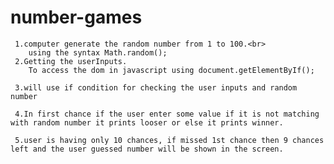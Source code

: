 # number-games
     1.computer generate the random number from 1 to 100.<br>
        using the syntax Math.random();
     2.Getting the userInputs.
        To access the dom in javascript using document.getElementByIf();

     3.will use if condition for checking the user inputs and random number 

     4.In first chance if the user enter some value if it is not matching with random number it prints looser or else it prints winner.

     5.user is having only 10 chances, if missed 1st chance then 9 chances left and the user guessed number will be shown in the screen.



